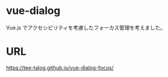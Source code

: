 # vue-dialog
Vue.js でアクセシビリティを考慮したフォーカス管理を考えました。

# URL
https://tee-talog.github.io/vue-dialog-focus/
